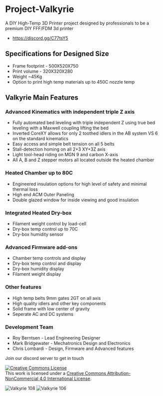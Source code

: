# Project-Valkyrie
A DIY High-Temp 3D Printer project designed by professionals to be a premium DIY FFF/FDM 3d printer
- https://discord.gg/C77tsY5

## Specifications for Designed Size
- Frame footprint - 500X520X750
- Print volume - 320X320X280
- Weight ~45Kg
- Option to print high temp materials up to 450C nozzle temp
## Valkyrie Main Features
### Advanced Kinematics with independent triple Z axis
- Fully automated bed leveling with triple independent Z using true bed leveling with a Maxwell coupling lifting the bed
- Inverted CoreXY allows for only 2 toothed idlers in the AB system VS 6 on the standard kinematics
- Easy access and simple belt tension on all 5 belts
- Stall-detection homing on all 2+3 XY+3Z axis
- Light tool-head riding on MGN 9 and carbon X-axis
- All A, B and Z stepper motors all located outside the heated chamber
### Heated Chamber up to 80C
- Engineered insulation options for high level of safety and minimal thermal loss
- High end ACM Outer Paneling
- Double glazed window for inside viewing and good insulation
### Integrated Heated Dry-box
- Filament weight control by load-cell
- Dry-box temp control up to 70C
- Dry-box humidity sensor
### Advanced Firmware add-ons
- Chamber temp controls and display
- Dry-box temp control and display
- Dry-box humidity display
- Filament weight display
### Other features
- High temp belts 9mm gates 2GT on all axis
- High quality idlers and other key components
- Solid frame with low center of gravity
- Seperate AC and DC systems

### Development Team
* Roy Berntsen - Lead Engineering Designer
* Mark Bridgewater - Mechatronics Design and Electronics
* Chris Lombardi - Design, Firmware and Advanced features

Join our discord server to get in touch

<a rel="license" href="http://creativecommons.org/licenses/by-nc/4.0/"><img alt="Creative Commons License" style="border-width:0" src="https://i.creativecommons.org/l/by-nc/4.0/88x31.png" /></a><br />This work is licensed under a <a rel="license" href="http://creativecommons.org/licenses/by-nc/4.0/">Creative Commons Attribution-NonCommercial 4.0 International License</a>.

![Valkyrie 108](https://user-images.githubusercontent.com/32734385/183649487-6ca43c4c-0f34-4464-b47b-0c887e73cbfc.png)
![Valkyrie 106](https://user-images.githubusercontent.com/32734385/182217970-1eb0f574-1713-4fd1-b58d-995f1fc602ad.png)
